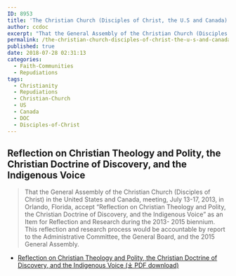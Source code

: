 ```yaml
---
ID: 8953
title: 'The Christian Church (Disciples of Christ, the U.S and Canada) Repudiates the Doctrine of Discovery'
author: ccdoc
excerpt: "That the General Assembly of the Christian Church (Disciples of Christ) in the United States and Canada, meeting, July 13-17, 2013, in Orlando, Florida, accept 'Reflection on Christian Theology and Polity, the Christian Doctrine of Discovery, and the Indigenous Voice'."
permalink: /the-christian-church-disciples-of-christ-the-u-s-and-canada/
published: true
date: 2018-07-28 02:31:13
categories:
  - Faith-Communities
  - Repudiations
tags:
  - Christianity
  - Repudiations
  - Christian-Church
  - US
  - Canada
  - DOC
  - Disciples-of-Christ
---
```

## Reflection on Christian Theology and Polity, the Christian Doctrine of Discovery, and the Indigenous Voice
> That the General Assembly of the Christian Church (Disciples of Christ) in the United States and Canada, meeting, July 13-17, 2013, in Orlando, Florida, accept “Reflection on Christian Theology and Polity, the Christian Doctrine of Discovery, and the Indigenous Voice” as an Item for Reflection and Research during the 2013- 2015 biennium. This reflection and research process would be accountable by report to the Administrative Committee, the General Board, and the 2015 General Assembly.

*   [Reflection on Christian Theology and Polity, the Christian Doctrine of Discovery, and the Indigenous Voice (⤓ PDF download)](/assets/pdfs/GA-1324-Reflection-on-Christian-Theology-Final.pdf)
